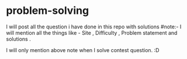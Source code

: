 # problem-solving

I will post all the question i have done in this repo with solutions
#note:- I will mention all the things like - Site , Difficulty , Problem statement and solutions .

I will only mention above note when I solve contest question.
:D

